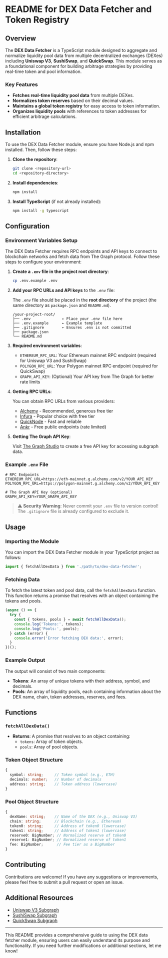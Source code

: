 

# README for DEX Data Fetcher and Token Registry

## Overview

The **DEX Data Fetcher** is a TypeScript module designed to aggregate and normalize liquidity pool data from multiple decentralized exchanges (DEXes) including **Uniswap V3**, **SushiSwap**, and **QuickSwap**. This module serves as a foundational component for building arbitrage strategies by providing real-time token and pool information.

### Key Features

- **Fetches real-time liquidity pool data** from multiple DEXes.
- **Normalizes token reserves** based on their decimal values.
- **Maintains a global token registry** for easy access to token information.
- **Organizes liquidity pools** with references to token addresses for efficient arbitrage calculations.

## Installation

To use the DEX Data Fetcher module, ensure you have Node.js and npm installed. Then, follow these steps:

1. **Clone the repository**:
   ```bash
   git clone <repository-url>
   cd <repository-directory>
   ```

2. **Install dependencies**:
   ```bash
   npm install
   ```

3. **Install TypeScript** (if not already installed):
   ```bash
   npm install -g typescript
   ```

## Configuration

### Environment Variables Setup

The DEX Data Fetcher requires RPC endpoints and API keys to connect to blockchain networks and fetch data from The Graph protocol. Follow these steps to configure your environment:

1. **Create a `.env` file in the project root directory**:
   ```bash
   cp .env.example .env
   ```

2. **Add your RPC URLs and API keys** to the `.env` file:
   
   The `.env` file should be placed in the **root directory** of the project (the same directory as `package.json` and `README.md`).

   ```
   /your-project-root/
   ├── .env              ← Place your .env file here
   ├── .env.example      ← Example template
   ├── .gitignore        ← Ensures .env is not committed
   ├── package.json
   └── README.md
   ```

3. **Required environment variables**:

   - `ETHEREUM_RPC_URL`: Your Ethereum mainnet RPC endpoint (required for Uniswap V3 and SushiSwap)
   - `POLYGON_RPC_URL`: Your Polygon mainnet RPC endpoint (required for QuickSwap)
   - `GRAPH_API_KEY`: (Optional) Your API key from The Graph for better rate limits

4. **Getting RPC URLs**:
   
   You can obtain RPC URLs from various providers:
   - [Alchemy](https://www.alchemy.com/) - Recommended, generous free tier
   - [Infura](https://infura.io/) - Popular choice with free tier
   - [QuickNode](https://www.quicknode.com/) - Fast and reliable
   - [Ankr](https://www.ankr.com/) - Free public endpoints (rate limited)

5. **Getting The Graph API Key**:
   
   Visit [The Graph Studio](https://thegraph.com/studio/apikeys/) to create a free API key for accessing subgraph data.

### Example `.env` File

```env
# RPC Endpoints
ETHEREUM_RPC_URL=https://eth-mainnet.g.alchemy.com/v2/YOUR_API_KEY
POLYGON_RPC_URL=https://polygon-mainnet.g.alchemy.com/v2/YOUR_API_KEY

# The Graph API Key (optional)
GRAPH_API_KEY=YOUR_GRAPH_API_KEY
```

> **⚠️ Security Warning**: Never commit your `.env` file to version control! The `.gitignore` file is already configured to exclude it.

## Usage

### Importing the Module

You can import the DEX Data Fetcher module in your TypeScript project as follows:

```typescript
import { fetchAllDexData } from './path/to/dex-data-fetcher';
```

### Fetching Data

To fetch the latest token and pool data, call the `fetchAllDexData` function. This function returns a promise that resolves with an object containing the tokens and pools.

```typescript
(async () => {
  try {
    const { tokens, pools } = await fetchAllDexData();
    console.log('Tokens:', tokens);
    console.log('Pools:', pools);
  } catch (error) {
    console.error('Error fetching DEX data:', error);
  }
})();
```

### Example Output

The output will consist of two main components:

- **Tokens**: An array of unique tokens with their address, symbol, and decimals.
- **Pools**: An array of liquidity pools, each containing information about the DEX name, chain, token addresses, reserves, and fees.

## Functions

### `fetchAllDexData()`

- **Returns**: A promise that resolves to an object containing:
  - `tokens`: Array of token objects.
  - `pools`: Array of pool objects.

### Token Object Structure

```typescript
{
  symbol: string;     // Token symbol (e.g., ETH)
  decimals: number;   // Number of decimals
  address: string;    // Token address (lowercase)
}
```

### Pool Object Structure

```typescript
{
  dexName: string;    // Name of the DEX (e.g., Uniswap V3)
  chain: string;      // Blockchain (e.g., Ethereum)
  token0: string;     // Address of token0 (lowercase)
  token1: string;     // Address of token1 (lowercase)
  reserve0: BigNumber; // Normalized reserve of token0
  reserve1: BigNumber; // Normalized reserve of token1
  fee: BigNumber;      // Fee tier as a BigNumber
}
```

## Contributing

Contributions are welcome! If you have any suggestions or improvements, please feel free to submit a pull request or open an issue.

## Additional Resources

- [Uniswap V3 Subgraph](https://thegraph.com/explorer/subgraph/uniswap/uniswap-v3)
- [SushiSwap Subgraph](https://thegraph.com/explorer/subgraph/sushiswap/exchange)
- [QuickSwap Subgraph](https://thegraph.com/explorer/subgraph/sameepsi/quickswap06)

---

This README provides a comprehensive guide to using the DEX data fetcher module, ensuring users can easily understand its purpose and functionality. If you need further modifications or additional sections, let me know!
